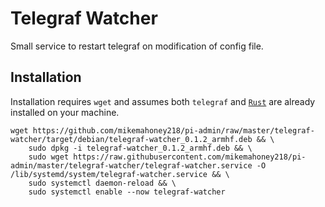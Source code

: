 # Telegraf Watcher

Small service to restart telegraf on modification of config file.

## Installation

Installation requires `wget` and assumes both `telegraf` and [`Rust`](https://www.rust-lang.org/tools/install) are already installed on your machine.

```
wget https://github.com/mikemahoney218/pi-admin/raw/master/telegraf-watcher/target/debian/telegraf-watcher_0.1.2_armhf.deb && \
    sudo dpkg -i telegraf-watcher_0.1.2_armhf.deb && \
    sudo wget https://raw.githubusercontent.com/mikemahoney218/pi-admin/master/telegraf-watcher/telegraf-watcher.service -O /lib/systemd/system/telegraf-watcher.service && \
    sudo systemctl daemon-reload && \
    sudo systemctl enable --now telegraf-watcher
```
